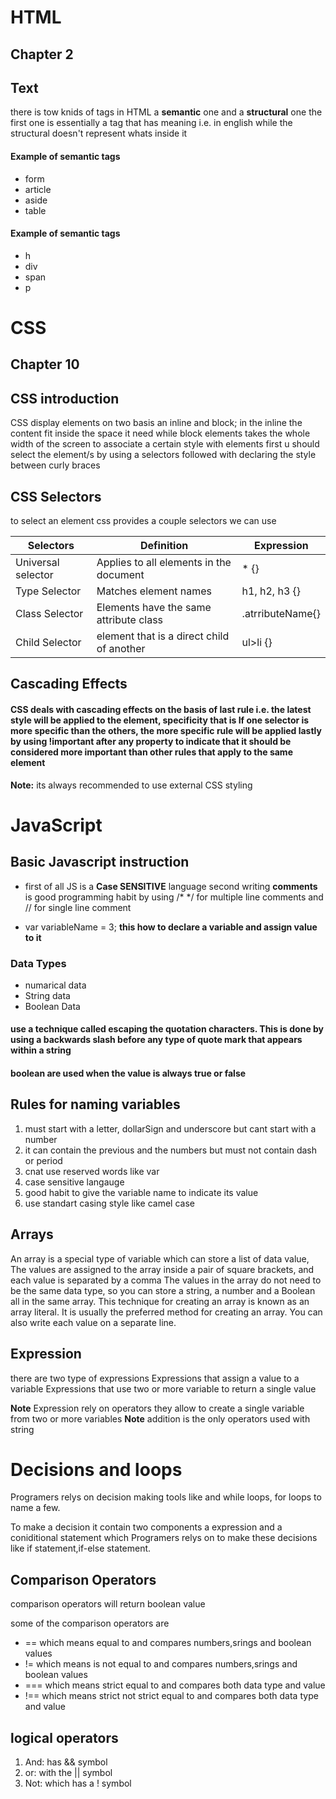 # HTML
## Chapter 2
## Text
there is tow knids of tags in HTML a **semantic** one and a **structural** one the first one is essentially a tag that has meaning   i.e. in english while the structural doesn't represent whats inside it 

#### Example of semantic tags
- form
- article
- aside
- table
#### Example of semantic tags
- h 
- div
- span
- p
# CSS
## Chapter 10
## CSS introduction
CSS display elements on two basis an inline and block; in the inline the content fit inside the space it need while block elements takes the whole width of the screen
to associate a certain style with elements first u should select the element/s by using a selectors followed with declaring the style between curly braces 

## CSS Selectors
to select an element css provides a couple selectors we can use

Selectors|Definition|Expression
---------|---------|---------
Universal selector|Applies to all elements in the document| * {}
Type Selector|Matches element names|h1, h2, h3 {}
Class Selector|Elements have the same attribute class| .atrributeName{}
Child Selector|element that is a direct child of another|ul>li {}

## Cascading Effects
#### CSS deals with cascading effects on the basis of last rule i.e. the latest style will be applied to the element, specificity that is If one selector is more specific than the others, the more specific rule will be applied lastly by using !important after any property to indicate that it should be considered more important than other rules that apply to the same element

**Note:** its always recommended to use external CSS styling


# JavaScript
## Basic Javascript instruction
* first of all JS is a **Case SENSITIVE** language
second writing **comments** is good programming habit by using /* */ for multiple line comments and // for single line comment

* var variableName = 3; **this how to declare a variable and assign value to it**

### Data Types
* numarical data 
* String data 
* Boolean Data

#### use a technique called escaping the quotation characters. This is done by using a backwards slash before any type of quote mark that appears within a string
#### boolean are used when the value is always true or false

## Rules for naming variables
1. must start with a letter, dollarSign and underscore but cant start with a number
2. it can contain the previous and the numbers but must not contain dash or period
3. cnat use reserved words like var
4. case sensitive langauge
5. good habit to give the variable name to indicate its value
6. use standart casing style like camel case

## Arrays
An array is a special type of variable which can store a list of data value, The values are assigned to the array inside a pair of square brackets, and each value is separated by a comma The
values in the array do not need to be the same data type, so you can store a string, a number and a Boolean all in the same array. This technique for creating an array is known as an array literal. It is usually the preferred method for creating an array. You can also write each value on a separate line.
## Expression
there are two type of expressions
Expressions that assign a value to a variable
Expressions that use two or more variable to return a single value

**Note** Expression rely on operators they allow to create a single variable from two or more variables
**Note** addition is the only operators used with string

# Decisions and loops
Programers relys on decision making tools like  and while loops, for loops to name a few.

To make a decision it contain two components a expression and a coniditional statement which Programers relys on to make these decisions like if statement,if-else statement.

## Comparison Operators

comparison operators will return boolean value

some of the comparison operators are
* == which means equal to and compares numbers,srings and boolean values
* != which means is not equal to and compares numbers,srings and boolean values
* === which means strict equal to and compares both data type and value
* !== which means strict not strict equal to and compares both data type and value
## logical operators 
1. And: has && symbol
2. or: with the \|\| symbol
3. Not: which has a ! symbol